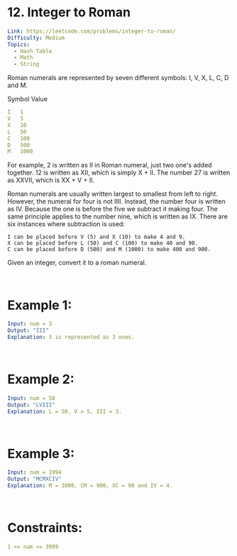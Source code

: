 # 12. Integer to Roman

```yaml
Link: https://leetcode.com/problems/integer-to-roman/
Difficulty: Medium
Topics:
  - Hash Table
  - Math
  - String
```

Roman numerals are represented by seven different symbols: I, V, X, L, C, D and M.

Symbol Value

```yaml
I   1
V   5
X   10
L   50
C   100
D   500
M   1000
```

For example, 2 is written as II in Roman numeral, just two one's added together. 12 is written as XII, which is simply X + II. The number 27 is written as XXVII, which is XX + V + II.

Roman numerals are usually written largest to smallest from left to right. However, the numeral for four is not IIII. Instead, the number four is written as IV. Because the one is before the five we subtract it making four. The same principle applies to the number nine, which is written as IX. There are six instances where subtraction is used:

    I can be placed before V (5) and X (10) to make 4 and 9.
    X can be placed before L (50) and C (100) to make 40 and 90.
    C can be placed before D (500) and M (1000) to make 400 and 900.

Given an integer, convert it to a roman numeral.

<br>

# Example 1:

```yaml
Input: num = 3
Output: "III"
Explanation: 3 is represented as 3 ones.
```

<br>

# Example 2:

```yaml
Input: num = 58
Output: "LVIII"
Explanation: L = 50, V = 5, III = 3.
```

<br>

# Example 3:

```yaml
Input: num = 1994
Output: "MCMXCIV"
Explanation: M = 1000, CM = 900, XC = 90 and IV = 4.
```

<br>

# Constraints:

```yaml
1 <= num <= 3999
```
